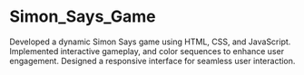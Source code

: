 # Simon_Says_Game
Developed a dynamic Simon Says game using HTML, CSS, and JavaScript. 
Implemented interactive gameplay,  and color sequences to enhance user engagement. 
Designed a responsive interface for seamless user interaction.
